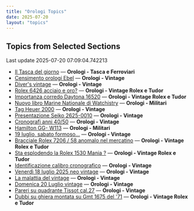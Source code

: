 ```yaml
---
title: "Orologi Topics"
date: 2025-07-20
layout: "topics"
---
```


## Topics from Selected Sections

Last update 2025-07-20 07:09:04.742213

- [Il Tasca del giorno](https://orologi.forumfree.it/?t=80702163) — **Orologi - Tasca e Ferroviari**
- [Censimento orologi Ebel](https://orologi.forumfree.it/?t=58592137) — **Orologi - Vintage**
- [Diver's vintage](https://orologi.forumfree.it/?t=71608461) — **Orologi - Vintage**
- [Rolex 6426 acciaio e oro?](https://orologi.forumfree.it/?t=80765145) — **Orologi - Vintage Rolex e Tudor**
- [Importanza corredo Daytona 16520](https://orologi.forumfree.it/?t=80759799) — **Orologi - Vintage Rolex e Tudor**
- [Nuovo libro Marine Nationale di Watchistry](https://orologi.forumfree.it/?t=80762898) — **Orologi - Militari**
- [Tag Heuer 2000](https://orologi.forumfree.it/?t=80765665) — **Orologi - Vintage**
- [Presentazione Seiko 2625-0010](https://orologi.forumfree.it/?t=80764976) — **Orologi - Vintage**
- [Cronografi anni 40/50](https://orologi.forumfree.it/?t=80740948) — **Orologi - Vintage**
- [Hamilton GG- W113](https://orologi.forumfree.it/?t=80759166) — **Orologi - Militari**
- [19 luglio, sabato formoso...](https://orologi.forumfree.it/?t=80765095) — **Orologi - Vintage**
- [Bracciale Rolex 7206 /  58 anomalo nel mercatino](https://orologi.forumfree.it/?t=80763085) — **Orologi - Vintage Rolex e Tudor**
- [Sta esplodendo la Rolex 1530 Mania ?](https://orologi.forumfree.it/?t=80757728) — **Orologi - Vintage Rolex e Tudor**
- [Identificazione calibro cronografico](https://orologi.forumfree.it/?t=80756699) — **Orologi - Vintage**
- [Venerdì 18 luglio 2025 neo vintage](https://orologi.forumfree.it/?t=80764079) — **Orologi - Vintage**
- [La malattia del vintage](https://orologi.forumfree.it/?t=80762254) — **Orologi - Vintage**
- [Domenica 20 Luglio vintage](https://orologi.forumfree.it/?t=80765785) — **Orologi - Vintage**
- [Pareri su quadrante Tissot cal.27](https://orologi.forumfree.it/?t=79579720) — **Orologi - Vintage**
- [Dubbi su ghiera montata su Gmt 1675 del '71](https://orologi.forumfree.it/?t=80763604) — **Orologi - Vintage Rolex e Tudor**
